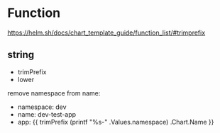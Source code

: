 # Function
https://helm.sh/docs/chart_template_guide/function_list/#trimprefix

## string
- trimPrefix
- lower

remove namespace from name:
- namespace: dev
- name: dev-test-app
- app: {{ trimPrefix (printf "%s-" .Values.namespace) .Chart.Name }}
